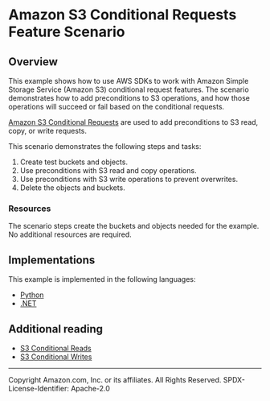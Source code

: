# Amazon S3 Conditional Requests Feature Scenario

## Overview

This example shows how to use AWS SDKs to work with Amazon Simple Storage Service (Amazon S3) conditional request features. The scenario demonstrates how to add preconditions to S3 operations, and how those operations will succeed or fail based on the conditional requests.

[Amazon S3 Conditional Requests](https://docs.aws.amazon.com/AmazonS3/latest/userguide/conditional-requests.html) are used to add preconditions to S3 read, copy, or write requests.

This scenario demonstrates the following steps and tasks:
1. Create test buckets and objects.
2. Use preconditions with S3 read and copy operations.
3. Use preconditions with S3 write operations to prevent overwrites.
4. Delete the objects and buckets.

### Resources

The scenario steps create the buckets and objects needed for the example. No additional resources are required.

## Implementations

This example is implemented in the following languages:

- [Python](../../python/example_code/s3/scenarios/conditional_requests/README.md)
- [.NET](../../dotnetv3/S3/scenarios/S3ConditionalRequestsScenario/README.md)

## Additional reading

- [S3 Conditional Reads](https://docs.aws.amazon.com/AmazonS3/latest/userguide/conditional-reads.html)
- [S3 Conditional Writes](https://docs.aws.amazon.com/AmazonS3/latest/userguide/conditional-writes.html)

---

Copyright Amazon.com, Inc. or its affiliates. All Rights Reserved. SPDX-License-Identifier: Apache-2.0
